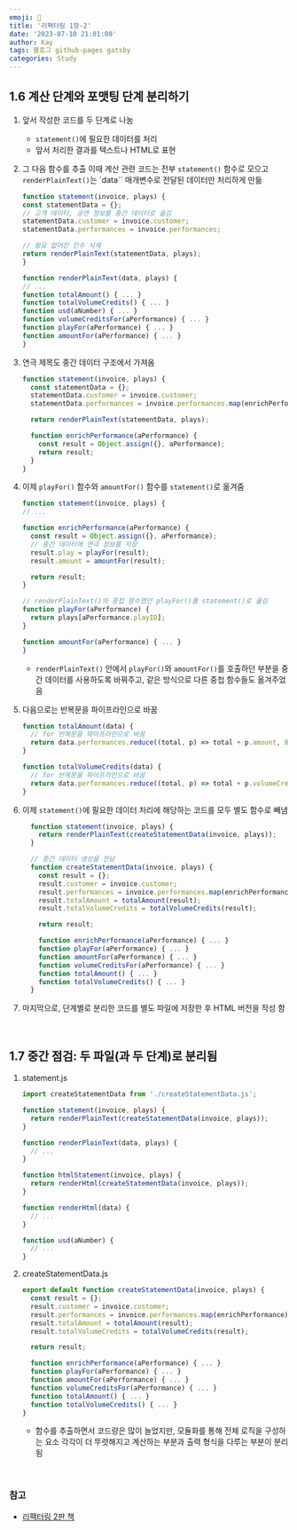 ```yaml
---
emoji: 👋
title: '리팩터링 1장-2'
date: '2023-07-10 21:01:00'
author: Kay
tags: 블로그 github-pages gatsby
categories: Study
---
```


## 1.6 계산 단계와 포맷팅 단계 분리하기

1.  앞서 작성한 코드를 두 단계로 나눔

    - `statement()`에 필요한 데이터를 처리
    - 앞서 처리한 결과를 텍스트나 HTML로 표현

2.  그 다음 함수를 추출 이때 계산 관련 코드는 전부 `statement()` 함수로 모으고 `renderPlainText()`는 `data`` 매개변수로 전달된 데이터만 처리하게 만듦

    ```ts
    function statement(invoice, plays) {
    const statementData = {};
    // 고객 데이터, 공연 정보를 중간 데이터로 옮김
    statementData.customer = invoice.customer;
    statementData.performances = invoice.performances;

    // 필요 없어진 인수 삭제
    return renderPlainText(statementData, plays);
    }

    function renderPlainText(data, plays) {
    // ...
    function totalAmount() { ... }
    function totalVolumeCredits() { ... }
    function usd(aNumber) { ... }
    function volumeCreditsFor(aPerformance) { ... }
    function playFor(aPerformance) { ... }
    function amountFor(aPerformance) { ... }
    }
    ```

3.  연극 제목도 중간 데이터 구조에서 가져옴

    ```ts
    function statement(invoice, plays) {
      const statementData = {};
      statementData.customer = invoice.customer;
      statementData.performances = invoice.performances.map(enrichPerformances);

      return renderPlainText(statementData, plays);

      function enrichPerformance(aPerformance) {
        const result = Object.assign({}, aPerformance);
        return result;
      }
    }
    ```

4.  이제 `playFor()` 함수와 `amountFor()` 함수를 `statement()`로 옮겨줌

    ```ts
    function statement(invoice, plays) {
    // ...

    function enrichPerformance(aPerformance) {
      const result = Object.assign({}, aPerformance);
      // 중간 데이터에 연극 정보를 저장
      result.play = playFor(result);
      result.amount = amountFor(result);

      return result;
    }

    // renderPlainText()의 중첩 함수였던 playFor()를 statement()로 옮김
    function playFor(aPerformance) {
      return plays[aPerformance.playID];
    }

    function amountFor(aPerformance) { ... }
    }
    ```

    - `renderPlainText()` 안에서 `playFor()`와 `amountFor()`를 호출하던 부분을 중간 데이터를 사용하도록 바꿔주고, 같은 방식으로 다른 중첩 함수들도 옮겨주었음

5.  다음으로는 반복문을 파이프라인으로 바꿈

    ```ts
    function totalAmount(data) {
      // for 반복문을 파이프라인으로 바꿈
      return data.performances.reduce((total, p) => total + p.amount, 0);
    }

    function totalVolumeCredits(data) {
      // for 반복문을 파이프라인으로 바꿈
      return data.performances.reduce((total, p) => total + p.volumeCredits, 0);
    }
    ```

6.  이제 `statement()`에 필요한 데이터 처리에 해당하는 코드를 모두 별도 함수로 빼냄

    ```ts
      function statement(invoice, plays) {
        return renderPlainText(createStatementData(invoice, plays));
      }

      // 중간 데이터 생성을 전담
      function createStatementData(invoice, plays) {
        const result = {};
        result.customer = invoice.customer;
        result.performances = invoice.performances.map(enrichPerformance);
        result.totalAmount = totalAmount(result);
        result.totalVolumeCredits = totalVolumeCredits(result);

        return result;

        function enrichPerformance(aPerformance) { ... }
        function playFor(aPerformance) { ... }
        function amountFor(aPerformance) { ... }
        function volumeCreditsFor(aPerformance) { ... }
        function totalAmount() { ... }
        function totalVolumeCredits() { ... }
      }

    ```

7.  마지막으로, 단계별로 분리한 코드를 별도 파일에 저장한 후 HTML 버전을 작성 함

<br>

## 1.7 중간 점검: 두 파일(과 두 단계)로 분리됨

1. statement.js

   ```ts
   import createStatementData from './createStatementData.js';

   function statement(invoice, plays) {
     return renderPlainText(createStatementData(invoice, plays));
   }

   function renderPlainText(data, plays) {
     // ...
   }

   function htmlStatement(invoice, plays) {
     return renderHtml(createStatementData(invoice, plays));
   }

   function renderHtml(data) {
     // ...
   }

   function usd(aNumber) {
     // ...
   }
   ```

2. createStatementData.js

   ```ts
   export default function createStatementData(invoice, plays) {
     const result = {};
     result.customer = invoice.customer;
     result.performances = invoice.performances.map(enrichPerformance);
     result.totalAmount = totalAmount(result);
     result.totalVolumeCredits = totalVolumeCredits(result);

     return result;

     function enrichPerformance(aPerformance) { ... }
     function playFor(aPerformance) { ... }
     function amountFor(aPerformance) { ... }
     function volumeCreditsFor(aPerformance) { ... }
     function totalAmount() { ... }
     function totalVolumeCredits() { ... }
   }
   ```

   - 함수를 추출하면서 코드량은 많이 늘었지만, 모듈화를 통해 전체 로직을 구성하는 요소 각각이 더 뚜렷해지고 계산하는 부분과 출력 형식을 다루는 부분이 분리됨

<br>

### 참고

- [리팩터링 2판 책](https://www.yes24.com/Product/Goods/89649360)

```toc

```
